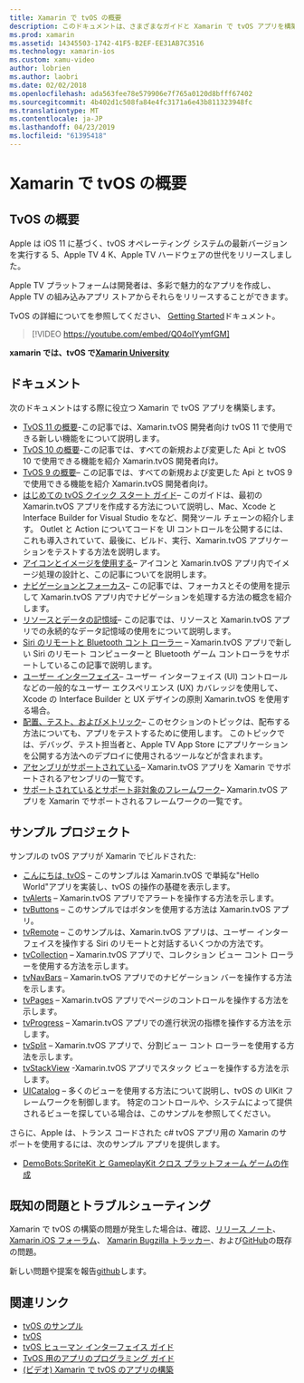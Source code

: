 ```yaml
---
title: Xamarin で tvOS の概要
description: このドキュメントは、さまざまなガイドと Xamarin で tvOS アプリを構築する方法を示すサンプルにリンクしています。 ガイドでは、ユーザー インターフェイスの開発、データ ストレージ、アイコンなどのさまざまな機能について説明します。
ms.prod: xamarin
ms.assetid: 14345503-1742-41F5-B2EF-EE31AB7C3516
ms.technology: xamarin-ios
ms.custom: xamu-video
author: lobrien
ms.author: laobri
ms.date: 02/02/2018
ms.openlocfilehash: ada563fee78e579906e7f765a0120d8bfff67402
ms.sourcegitcommit: 4b402d1c508fa84e4fc3171a6e43b811323948fc
ms.translationtype: MT
ms.contentlocale: ja-JP
ms.lasthandoff: 04/23/2019
ms.locfileid: "61395418"
---
```

# <a name="introduction-to-tvos-in-xamarin"></a>Xamarin で tvOS の概要

## <a name="introducing-tvos"></a>TvOS の概要

Apple は iOS 11 に基づく、tvOS オペレーティング システムの最新バージョンを実行する 5、Apple TV 4 K、Apple TV ハードウェアの世代をリリースしました。

Apple TV プラットフォームは開発者は、多彩で魅力的なアプリを作成し、Apple TV の組み込みアプリ ストアからそれらをリリースすることができます。

TvOS の詳細についてを参照してください、 [Getting Started](~/ios/tvos/get-started/index.md)ドキュメント。

> [!VIDEO https://youtube.com/embed/Q04oIYymfGM]

**xamarin では、tvOS で[Xamarin University](https://university.xamarin.com/)**

## <a name="documentation"></a>ドキュメント

次のドキュメントはする際に役立つ Xamarin で tvOS アプリを構築します。

- [TvOS 11 の概要](~/ios/tvos/platform/introduction-to-tvos11.md)-この記事では、Xamarin.tvOS 開発者向け tvOS 11 で使用できる新しい機能をについて説明します。
- [TvOS 10 の概要](~/ios/tvos/platform/introduction-to-tvos10/index.md)-この記事では、すべての新規および変更した Api と tvOS 10 で使用できる機能を紹介 Xamarin.tvOS 開発者向け。
- [TvOS 9 の概要](~/ios/tvos/platform/tvos9.md)– この記事では、すべての新規および変更した Api と tvOS 9 で使用できる機能を紹介 Xamarin.tvOS 開発者向け。 
- [はじめての tvOS クイック スタート ガイド](~/ios/tvos/get-started/hello-tvos.md)– このガイドは、最初の Xamarin.tvOS アプリを作成する方法について説明し、Mac、Xcode と Interface Builder for Visual Studio をなど、開発ツール チェーンの紹介します。 Outlet と Action についてコードを UI コントロールを公開するには、これも導入されていて、最後に、ビルド、実行、Xamarin.tvOS アプリケーションをテストする方法を説明します。
- [アイコンとイメージを使用する](~/ios/tvos/app-fundamentals/icons-images.md)– アイコンと Xamarin.tvOS アプリ内でイメージ処理の設計と、この記事についてを説明します。
- [ナビゲーションとフォーカス](~/ios/tvos/app-fundamentals/navigation-focus.md)– この記事では、フォーカスとその使用を提示して Xamarin.tvOS アプリ内でナビゲーションを処理する方法の概念を紹介します。
- [リソースとデータの記憶域](~/ios/tvos/app-fundamentals/resources-data-storage.md)– この記事では、リソースと Xamarin.tvOS アプリでの永続的なデータ記憶域の使用をについて説明します。
- [Siri のリモートと Bluetooth コント ローラー](~/ios/tvos/platform/remote-bluetooth.md) – Xamarin.tvOS アプリで新しい Siri のリモート コンピューターと Bluetooth ゲーム コントローラをサポートしているこの記事で説明します。
- [ユーザー インターフェイス](~/ios/tvos/user-interface/index.md)– ユーザー インターフェイス (UI) コントロールなどの一般的なユーザー エクスペリエンス (UX) カバレッジを使用して、Xcode の Interface Builder と UX デザインの原則 Xamarin.tvOS を使用する場合。
- [配置、テスト、およびメトリック](~/ios/tvos/deploy-test/index.md)– このセクションのトピックは、配布する方法についても、アプリをテストするために使用します。 このトピックでは、デバッグ、テスト担当者と、Apple TV App Store にアプリケーションを公開する方法へのデプロイに使用されるツールなどが含まれます。
- [アセンブリがサポートされている](~/ios/tvos/internals/assemblies.md)– Xamarin.tvOS アプリを Xamarin でサポートされるアセンブリの一覧です。
- [サポートされているとサポート非対象のフレームワーク](~/ios/tvos/internals/frameworks.md)– Xamarin.tvOS アプリを Xamarin でサポートされるフレームワークの一覧です。

## <a name="sample-projects"></a>サンプル プロジェクト

サンプルの tvOS アプリが Xamarin でビルドされた:

- [こんにちは, tvOS](https://developer.xamarin.com/samples/monotouch/tvos/Hello-tvOS/) – このサンプルは Xamarin.tvOS で単純な"Hello World"アプリを実装し、tvOS の操作の基礎を表示します。
- [tvAlerts](https://developer.xamarin.com/samples/monotouch/tvos/tvAlerts/) – Xamarin.tvOS アプリでアラートを操作する方法を示します。
- [tvButtons](https://developer.xamarin.com/samples/monotouch/tvos/tvButtons/) – このサンプルではボタンを使用する方法は Xamarin.tvOS アプリ。
- [tvRemote](https://developer.xamarin.com/samples/monotouch/tvos/tvRemote/) – このサンプルは、Xamarin.tvOS アプリは、ユーザー インターフェイスを操作する Siri のリモートと対話するいくつかの方法です。
- [tvCollection](https://developer.xamarin.com/samples/monotouch/tvos/tvCollection/) – Xamarin.tvOS アプリで、コレクション ビュー コント ローラーを使用する方法を示します。
- [tvNavBars](https://developer.xamarin.com/samples/monotouch/tvos/tvNavBars/) – Xamarin.tvOS アプリでのナビゲーション バーを操作する方法を示します。
- [tvPages](https://developer.xamarin.com/samples/monotouch/tvos/tvPages/) – Xamarin.tvOS アプリでページのコントロールを操作する方法を示します。
- [tvProgress](https://developer.xamarin.com/samples/monotouch/tvos/tvProgress/) – Xamarin.tvOS アプリでの進行状況の指標を操作する方法を示します。
- [tvSplit](https://developer.xamarin.com/samples/monotouch/tvos/tvSplit/) – Xamarin.tvOS アプリで、分割ビュー コント ローラーを使用する方法を示します。
- [tvStackView](https://developer.xamarin.com/samples/monotouch/tvos/tvStackView/) -Xamarin.tvOS アプリでスタック ビューを操作する方法を示します。
- [UICatalog](https://developer.xamarin.com/samples/monotouch/tvos/UICatalog/) – 多くのビューを使用する方法について説明し、tvOS の UIKit フレームワークを制御します。 特定のコントロールや、システムによって提供されるビューを探している場合は、このサンプルを参照してください。

さらに、Apple は、トランス コードされた c# tvOS アプリ用の Xamarin のサポートを使用するには、次のサンプル アプリを提供します。

- [DemoBots:SpriteKit と GameplayKit クロス プラットフォーム ゲームの作成](https://developer.apple.com/library/prerelease/tvos/samplecode/DemoBots/)

## <a name="known-issues-and-troubleshooting"></a>既知の問題とトラブルシューティング

Xamarin で tvOS の構築の問題が発生した場合は、確認、[リリース ノート](https://docs.microsoft.com/xamarin/ios/release-notes/)、 [Xamarin.iOS フォーラム](https://forums.xamarin.com/categories/ios)、 [Xamarin Bugzilla トラッカー](https://bugzilla.xamarin.com/query.cgi?product=iOS)、および[GitHub](https://github.com/xamarin/xamarin-macios/issues)の既存の問題。

新しい問題や提案を報告[github](https://github.com/xamarin/xamarin-macios/issues)します。


## <a name="related-links"></a>関連リンク

- [tvOS のサンプル](https://developer.xamarin.com/samples/tvos/all/)
- [tvOS](https://developer.apple.com/tvos/)
- [tvOS ヒューマン インターフェイス ガイド](https://developer.apple.com/tvos/human-interface-guidelines/)
- [TvOS 用のアプリのプログラミング ガイド](https://developer.apple.com/library/prerelease/tvos/documentation/General/Conceptual/AppleTV_PG/)
- [(ビデオ) Xamarin で tvOS のアプリの構築](https://university.xamarin.com/lightninglectures/tvos-with-xamarin)
